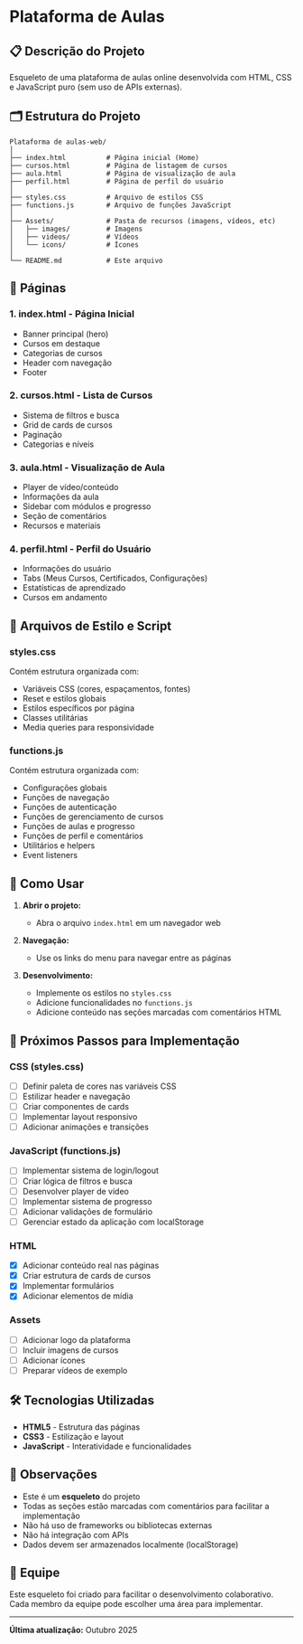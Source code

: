 # Plataforma de Aulas

## 📋 Descrição do Projeto

Esqueleto de uma plataforma de aulas online desenvolvida com HTML, CSS e JavaScript puro (sem uso de APIs externas).

## 🗂️ Estrutura do Projeto

```
Plataforma de aulas-web/
│
├── index.html          # Página inicial (Home)
├── cursos.html         # Página de listagem de cursos
├── aula.html           # Página de visualização de aula
├── perfil.html         # Página de perfil do usuário
│
├── styles.css          # Arquivo de estilos CSS
├── functions.js        # Arquivo de funções JavaScript
│
├── Assets/             # Pasta de recursos (imagens, vídeos, etc)
│   ├── images/         # Imagens
│   ├── videos/         # Vídeos
│   └── icons/          # Ícones
│
└── README.md           # Este arquivo
```

## 📄 Páginas

### 1. **index.html** - Página Inicial
- Banner principal (hero)
- Cursos em destaque
- Categorias de cursos
- Header com navegação
- Footer

### 2. **cursos.html** - Lista de Cursos
- Sistema de filtros e busca
- Grid de cards de cursos
- Paginação
- Categorias e níveis

### 3. **aula.html** - Visualização de Aula
- Player de vídeo/conteúdo
- Informações da aula
- Sidebar com módulos e progresso
- Seção de comentários
- Recursos e materiais

### 4. **perfil.html** - Perfil do Usuário
- Informações do usuário
- Tabs (Meus Cursos, Certificados, Configurações)
- Estatísticas de aprendizado
- Cursos em andamento

## 🎨 Arquivos de Estilo e Script

### **styles.css**
Contém estrutura organizada com:
- Variáveis CSS (cores, espaçamentos, fontes)
- Reset e estilos globais
- Estilos específicos por página
- Classes utilitárias
- Media queries para responsividade

### **functions.js**
Contém estrutura organizada com:
- Configurações globais
- Funções de navegação
- Funções de autenticação
- Funções de gerenciamento de cursos
- Funções de aulas e progresso
- Funções de perfil e comentários
- Utilitários e helpers
- Event listeners

## 🚀 Como Usar

1. **Abrir o projeto:**
   - Abra o arquivo `index.html` em um navegador web

2. **Navegação:**
   - Use os links do menu para navegar entre as páginas

3. **Desenvolvimento:**
   - Implemente os estilos no `styles.css`
   - Adicione funcionalidades no `functions.js`
   - Adicione conteúdo nas seções marcadas com comentários HTML

## 📝 Próximos Passos para Implementação

### CSS (styles.css)
- [ ] Definir paleta de cores nas variáveis CSS
- [ ] Estilizar header e navegação
- [ ] Criar componentes de cards
- [ ] Implementar layout responsivo
- [ ] Adicionar animações e transições

### JavaScript (functions.js)
- [ ] Implementar sistema de login/logout
- [ ] Criar lógica de filtros e busca
- [ ] Desenvolver player de vídeo
- [ ] Implementar sistema de progresso
- [ ] Adicionar validações de formulário
- [ ] Gerenciar estado da aplicação com localStorage

### HTML
- [X] Adicionar conteúdo real nas páginas
- [X] Criar estrutura de cards de cursos
- [X] Implementar formulários
- [X] Adicionar elementos de mídia

### Assets
- [ ] Adicionar logo da plataforma
- [ ] Incluir imagens de cursos
- [ ] Adicionar ícones
- [ ] Preparar vídeos de exemplo

## 🛠️ Tecnologias Utilizadas

- **HTML5** - Estrutura das páginas
- **CSS3** - Estilização e layout
- **JavaScript** - Interatividade e funcionalidades

## 📌 Observações

- Este é um **esqueleto** do projeto
- Todas as seções estão marcadas com comentários para facilitar a implementação
- Não há uso de frameworks ou bibliotecas externas
- Não há integração com APIs
- Dados devem ser armazenados localmente (localStorage)

## 👥 Equipe

Este esqueleto foi criado para facilitar o desenvolvimento colaborativo. Cada membro da equipe pode escolher uma área para implementar.

---

**Última atualização:** Outubro 2025
